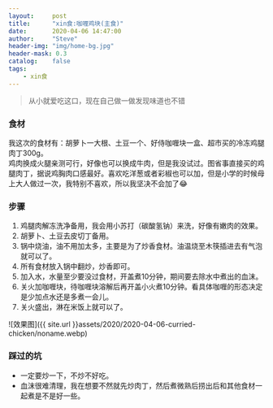 ```yaml
---
layout:     post
title:      "xin食:咖喱鸡块(主食)"
date:       2020-04-06 14:47:00
author:     "Steve"
header-img: "img/home-bg.jpg"
header-mask: 0.3
catalog:    false
tags:
    - xin食
---
```



> 从小就爱吃这口，现在自己做一做发现味道也不错


### 食材

我这次的食材有：胡萝卜一大根、土豆一个、好侍咖喱块一盒、超市买的冷冻鸡腿肉丁300g。<br>
鸡肉换成火腿亲测可行，好像也可以换成牛肉，但是我没试过。图省事直接买的鸡腿肉丁，据说鸡胸肉口感最好。喜欢吃洋葱或者彩椒也可以加，但是小学的时候母上大人做过一次，我特别不喜欢，所以我坚决不会加了😂

### 步骤

1. 鸡腿肉解冻洗净备用，我会用小苏打（碳酸氢钠）来洗，好像有嫩肉的效果。
2. 胡萝卜、土豆去皮切丁备用。
3. 锅中烧油，油不用加太多，主要是为了炒香食材。油温烧至木筷插进去有气泡就可以了。
4. 所有食材放入锅中翻炒，炒香即可。
5. 加入水，水量至少要没过食材，开盖煮10分钟，期间要去除水中煮出的血沫。
6. 关火加咖喱块，待咖喱块溶解后再开盖小火煮10分钟。看具体咖喱的形态决定是少加点水还是多煮一会儿。
7. 关火盛出，淋在米饭上就可以了。

![效果图]({{ site.url }}assets/2020/2020-04-06-curried-chicken/noname.webp)

### 踩过的坑

- 一定要炒一下，不炒不好吃。
- 血沫很难清理，我在想要不然就先炒肉丁，然后煮微熟后捞出后和其他食材一起煮是不是好一些。